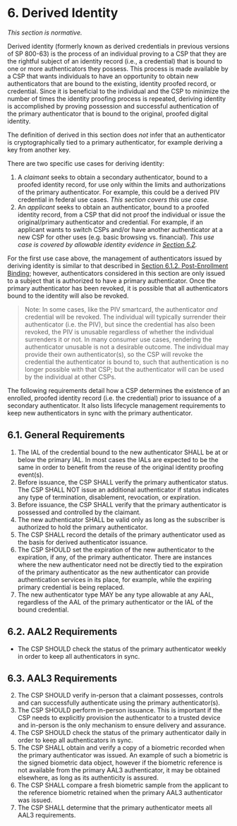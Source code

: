 <a name="sec6"></a>

<div class="breaker"></div>

# <a name="derived-authN"></a> 6. Derived Identity

_This section is normative._

Derived identity (formerly known as derived credentials in previous versions of SP 800-63) is the process of an individual proving to a CSP that they are the rightful subject of an identity record (i.e., a credential) that is bound to one or more authenticators they possess. This process is made available by a CSP that wants individuals to have an opportunity to obtain new authenticators that are bound to the existing, identity proofed record, or credential. Since it is beneficial to the individual and the CSP to minimize the number of times the identity proofing process is repeated, deriving identity is accomplished by proving possession and successful authentication of the primary authenticator that is bound to the original, proofed digital identity.

The definition of derived in this section does *not* infer that an authenticator is cryptographically tied to a primary authenticator, for example deriving a key from another key.

There are two specific use cases for deriving identity:

1. A _claimant_ seeks to obtain a secondary authenticator, bound to a proofed identity record, for use only within the limits and authorizations of the primary authenticator.  For example, this could be a derived PIV credential in federal use cases. *This section covers this use case.*
2. An _applicant_ seeks to obtain an authenticator, bound to a proofed identity record, from a CSP that did not proof the individual or issue the original/primary authenticator and credential. For example, if an applicant wants to switch CSPs and/or have another authenticator at a new CSP for other uses (e.g. basic browsing vs. financial). *This use case is covered by allowable identity evidence in [Section 5.2](#validate).*

For the first use case above, the management of authenticators issued by deriving identity is similar to that described in [Section 6.1.2. Post-Enrollment Binding](https://pages.nist.gov/800-63-3/sp800-63b.html#post-enroll-bind); however,  authenticators considered in this section are only issued to a subject that is authorized to have a primary authenticator.  Once the primary authenticator has been revoked, it is possible that all authenticators bound to the identity will also be revoked.

> Note: In some cases, like the PIV smartcard, the authenticator _and_ credential will be revoked.  The individual will typically surrender their authenticator (i.e. the PIV), but since the credential has also been revoked, the PIV is unusable regardless of whether the individual surrenders it or not.  In many consumer use cases, rendering the authenticator unusable is not a desirable outcome. The individual may provide their own authenticator(s), so the CSP will revoke the credential the authenticator is bound to, such that authentication is no longer possible with that CSP; but the authenticator will can be used by the individual at other CSPs.

The following requirements detail how a CSP determines the existence of an enrolled, proofed identity record (i.e. the credential) prior to issuance of a secondary authenticator.  It also lists lifecycle management requirements to keep new authenticators in sync with the primary authenticator.

## 6.1. General Requirements

1. The IAL of the credential bound to the new authenticator SHALL be at or below the primary IAL. In most cases the IALs are expected to be the same in order to benefit from the reuse of the original identity proofing event(s).
1. Before issuance, the CSP SHALL verify the primary authenticator status. The CSP SHALL NOT issue an additional authenticator if status indicates any type of termination, disablement, revocation, or expiration.
2. Before issuance, the CSP SHALL verify that the primary authenticator is possessed and controlled by the claimant.
3. The new authenticator SHALL be valid only as long as the subscriber is authorized to hold the primary authenticator.
4. The CSP SHALL record the details of the primary authenticator used as the basis for derived authenticator issuance.
5. The CSP SHOULD set the expiration of the new authenticator to the expiration, if any, of the primary authenticator. There are instances where the new authenticator need not be directly tied to the expiration of the primary authenticator as the new authenticator can provide authentication services in its place, for example, while the expiring primary credential is being replaced.
6. The new authenticator type MAY be any type allowable at any AAL, regardless of the AAL of the primary authenticator or the IAL of the bound credential.


## 6.2. AAL2 Requirements

- The CSP SHOULD check the status of the primary authenticator weekly in order to keep all authenticators in sync.


## <a name="dc-aal3"></a>6.3. AAL3 Requirements
2. The CSP SHOULD verify in-person that a claimant possesses, controls and can successfully authenticate using the primary authenticator(s).
1.  The CSP SHOULD perform in-person issuance. This is important if the CSP needs to explicitly provision the authenticator to a trusted device and in-person is the only mechanism to ensure delivery and assurance.
2. The CSP SHOULD check the status of the primary authenticator daily in order to keep all authenticators in sync.
3. The CSP SHALL obtain and verify a copy of a biometric recorded when the primary authenticator was issued. An example of such a biometric is the signed biometric data object, however if the biometric reference is not available from the primary AAL3 authenticator, it may be obtained elsewhere, as long as its authenticity is assured.
4. The CSP SHALL compare a fresh biometric sample from the applicant to the reference biometric retained when the primary AAL3 authenticator was issued.
5. The CSP SHALL determine that the primary authenticator meets all AAL3 requirements.

